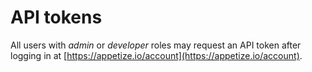 # API tokens

All users with _admin_ or _developer_ roles may request an API token after logging in at [https://appetize.io/account](https://appetize.io/account).  



